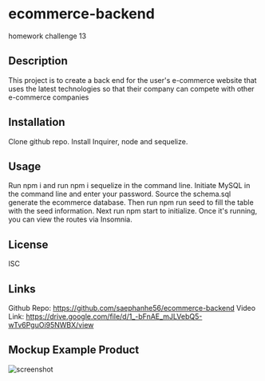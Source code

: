 # ecommerce-backend
homework challenge 13

## Description

This project is to create a back end for the user's e-commerce website that uses the latest technologies
so that their company can compete with other e-commerce companies


## Installation

Clone github repo. Install Inquirer, node and sequelize. 

## Usage

Run npm i and run npm i sequelize in the command line. Initiate MySQL in the command line and enter your password. Source the schema.sql generate the ecommerce database. Then run npm run seed to fill the table with the seed information. Next run npm start to initialize. Once it's running, you can view the routes via Insomnia. 

## License
ISC

## Links

Github Repo: https://github.com/saephanhe56/ecommerce-backend
Video Link: https://drive.google.com/file/d/1_-bFnAE_mJLVebQ5-wTv6PguOi95NWBX/view

## Mockup Example Product 
![screenshot](/Homework/ecommerce-backend/assets/ORM-ecommerce.png)